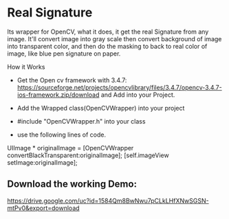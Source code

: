 # Real Signature
Its wrapper for OpenCV, what it does, it get the real Signature from any image. It'll convert image into gray scale then convert background of image into transparent color, and then do the masking to back to real color of image, like blue pen signature on paper.

How it Works

 - Get the Open cv framework with 3.4.7: https://sourceforge.net/projects/opencvlibrary/files/3.4.7/opencv-3.4.7-ios-framework.zip/download and Add into your Project.

 - Add the Wrapped class(OpenCVWrapper) into your project

 - #include "OpenCVWrapper.h" into your class 

 - use the following lines of code.

 UIImage * originalImage = [OpenCVWrapper convertBlackTransparent:originalImage];
 [self.imageView setImage:originalImage];




## Download the working Demo:
https://drive.google.com/uc?id=1584Qm8BwNwu7pCLkLHfXNwSGSN-mtPv0&export=download
